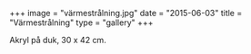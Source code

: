 +++
image = "värmestrålning.jpg"
date = "2015-06-03"
title = "Värmestrålning"
type = "gallery"
+++

Akryl på duk, 30 x 42 cm.

